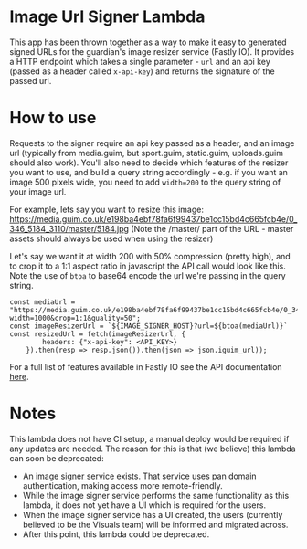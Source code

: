 Image Url Signer Lambda
=======================

This app has been thrown together as a way to make it easy to generated signed URLs for the guardian's image resizer service (Fastly IO). It provides a HTTP endpoint which takes a single parameter - `url` and an api key (passed as a header called `x-api-key`) and returns the signature of the passed url.

# How to use
Requests to the signer require an api key passed as a header, and an image url (typically from media.guim, but sport.guim, static.guim, uploads.guim should also work). You'll also need to decide which features of the resizer you want to use, and build a query string accordingly - e.g. if you want an image 500 pixels wide, you need to add `width=200` to the query string of your image url.

For example, lets say you want to resize this image:  https://media.guim.co.uk/e198ba4ebf78fa6f99437be1cc15bd4c665fcb4e/0_346_5184_3110/master/5184.jpg  (Note the /master/ part of the URL - master assets should always be used when using the resizer)

Let's say we want it at width 200 with 50% compression (pretty high), and to crop it to a 1:1 aspect ratio in javascript the API call would look like this. Note the use of `btoa` to base64 encode the url we're passing in the query string.

```
const mediaUrl = "https://media.guim.co.uk/e198ba4ebf78fa6f99437be1cc15bd4c665fcb4e/0_346_5184_3110/master/5184.jpg?width=1000&crop=1:1&quality=50";
const imageResizerUrl = `${IMAGE_SIGNER_HOST}?url=${btoa(mediaUrl)}`
const resizedUrl = fetch(imageResizerUrl, {
        headers: {"x-api-key": <API_KEY>}
    }).then(resp => resp.json()).then(json => json.iguim_url));
```

For a full list of features available in Fastly IO see the API documentation [here](https://docs.fastly.com/api/imageopto/).

# Notes
This lambda does not have CI setup, a manual deploy would be required if any updates are needed. The reason for this is that (we believe) this lambda can soon be deprecated:
- An [image signer service](https://github.com/guardian/image-url-signing-service) exists. That service uses pan domain authentication, making access more remote-friendly. 
- While the image signer service performs the same functionality as this lambda, it does not yet have a UI which is required for the users.
- When the image signer service has a UI created, the users (currently believed to be the Visuals team) will be informed and migrated across.
- After this point, this lambda could be deprecated.
